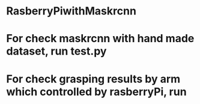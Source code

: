 # RasberryPiwithMaskrcnn
# For check maskrcnn with hand made dataset, run test.py
# For check grasping results by arm which controlled by rasberryPi, run
